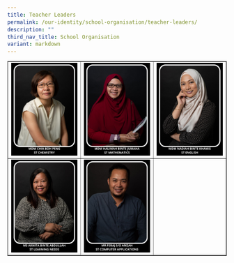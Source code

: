 ```yaml
---
title: Teacher Leaders
permalink: /our-identity/school-organisation/teacher-leaders/
description: ""
third_nav_title: School Organisation
variant: markdown
---
```

<table style="border-collapse: collapse; width: 100%;" border="1">
<tbody>
<tr>
<td style="width: 33%;"><img src="/images/tl1.jpg"></td>
<td style="width: 33%;"><img src="/images/tl4.jpg"></td>
<td style="width: 33%;"><img src="/images/tl3.jpg"></td>
</tr>
<tr>
<td style="width: 33%;"><img src="/images/tl6.jpg"></td>
<td style="width: 33%;"><img src="/images/Feraj.jpg"></td>
<td style="width: 33%;">&nbsp;</td>
</tr>
</tbody>
</table>